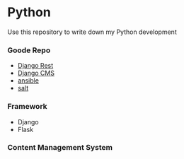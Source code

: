 Python
======

Use this repository to write down my Python development

### Goode Repo

- [Django Rest](https://github.com/tomchristie/django-rest-framework)
- [Django CMS](https://github.com/divio/django-cms)
- [ansible](https://github.com/ansible/ansible)
- [salt](https://github.com/saltstack/salt)


### Framework

- Django
- Flask

### Content Management System
